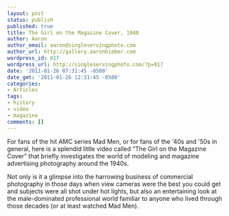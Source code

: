 ```yaml
---
layout: post
status: publish
published: true
title: The Girl on the Magazine Cover, 1940
author: Aaron
author_email: aaron@singleservingphoto.com
author_url: http://gallery.aaronbieber.com
wordpress_id: 817
wordpress_url: http://singleservingphoto.com/?p=817
date: '2011-01-26 07:31:45 -0500'
date_gmt: '2011-01-26 12:31:45 -0500'
categories:
- Articles
tags:
- history
- video
- magazine
comments: []
---
```

For fans of the hit AMC series Mad Men, or for fans of the '40s and '50s
in general, here is a splendid little video called "The Girl on the
Magazine Cover" that briefly investigates the world of modeling and
magazine advertising photography around the 1940s.

Not only is it a glimpse into the harrowing business of commercial
photography in those days when view cameras were the best you could get
and subjects were all shot under hot lights, but also an entertaining
look at the male-dominated professional world familiar to anyone who
lived through those decades (or at least watched Mad Men).


